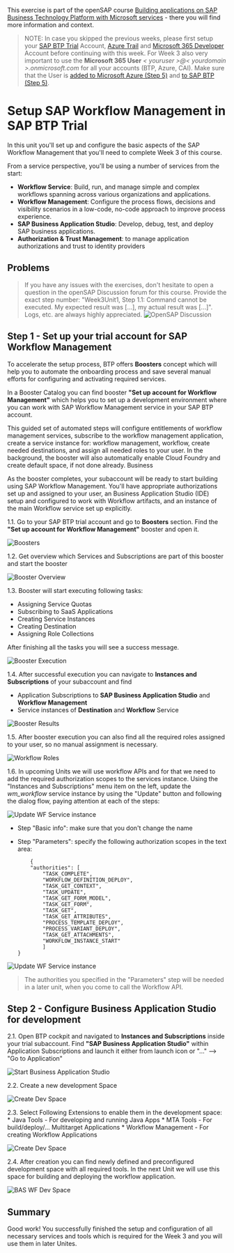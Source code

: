 This exercise is part of the openSAP course [Building applications on SAP Business Technology Platform with Microsoft services](https://open.sap.com/courses/btpma1) - there you will find more information and context. 

>NOTE: In case you skipped the previous weeks, please first setup your [SAP BTP Trial](https://github.com/SAP-samples/btp-azure-opensap/tree/main/Week1/Unit2#setting-up-sap-btp-trial) Account, [Azure Trail](https://github.com/SAP-samples/btp-azure-opensap/tree/main/Week1/Unit3#setup-free-microsoft-azure-account) and [Microsoft 365 Developer](https://github.com/SAP-samples/btp-azure-opensap/tree/main/Week2/Unit1#step-1---create-a-microsoft365-developer-account) Account before continuing with this week. For Week 3 also very important to use the **Microsoft 365 User** *< youruser >@< yourdomain >.onmicrosoft.com* for all your accounts (BTP, Azure, CAI). Make sure that the User is [added to Microsoft Azure (Step 5)]([https://link](https://github.com/SAP-samples/btp-azure-opensap/tree/main/Week2/Unit1#step-4---add-microsoft365-developer-account-as-co-administrator-in-your-azure-trial-subscription)) and [to SAP BTP (Step 5)](https://github.com/SAP-samples/btp-azure-opensap/tree/main/Week2/Unit1#step-5---add-microsoft365-developer-account-as-administrator-in-sap-btp-trial-account).

# Setup SAP Workflow Management in SAP BTP Trial

In this unit you'll set up and configure the basic aspects of the SAP Workflow Management that you'll need to complete Week 3 of this course.   

From a service perspective, you'll be using a number of services from the start:

* **Workflow Service**: Build, run, and manage simple and complex workflows spanning across various organizations and applications.
* **Workflow Management**: Configure the process flows, decisions and visibility scenarios in a low-code, no-code approach to improve process experience.
* **SAP Business Application Studio**: Develop, debug, test, and deploy SAP business applications.
* **Authorization & Trust Management**: to manage application authorizations and trust to identity providers

## Problems
> If you have any issues with the exercises, don't hesitate to open a question in the openSAP Discussion forum for this course. Provide the exact step number: "Week3Unit1, Step 1.1: Command cannot be executed. My expected result was [...], my actual result was [...]". Logs, etc. are always highly appreciated. 
 ![OpenSAP Discussion](../../images/opensap-forum.png)


## Step 1 - Set up your trial account for SAP Workflow Management

To accelerate the setup process, BTP offers **Boosters** concept which will help you to automate the onboarding process and save several manual efforts for configuring and activating required services.

In a Booster Catalog you can find booster **"Set up account for Workflow Management"** which helps you to set up a development environment where you can work with SAP Workflow Management service in your SAP BTP account.

This guided set of automated steps will configure entitlements of workflow management services, subscribe to the workflow management application, create a service instance for: workflow management, workflow, create needed destinations, and assign all needed roles to your user. In the background, the booster will also automatically enable Cloud Foundry and create default space, if not done already. Business 

As the booster completes, your subaccount will be ready to start building using SAP Workflow Management. You'll have appropriate authorizations set up and assigned to your user, an Business Application Studio (IDE) setup and configured to work with Workflow artifacts, and an instance of the main Workflow service set up explicitly.
   
1.1.  Go to your SAP BTP trial account and go to **Boosters** section. Find the **"Set up account for Workflow Management"** booster and open it.

![Boosters](./images/boosterstart.png)

1.2. Get overview which Services and Subscriptions are part of this booster and start the booster

![Booster Overview](./images/boosteroverview.png)

1.3. Booster will start executing following tasks:
   * Assigning Service Quotas
   * Subscribing to SaaS Applications
   * Creating Service Instances
   * Creating Destination
   * Assigning Role Collections
   
   After finishing all the tasks you will see a success message.

![Booster Execution](./images/boosterexecution.png)

1.4. After successful execution you can navigate to **Instances and Subscriptions** of your subaccount and find
   * Application Subscriptions to **SAP Business Application Studio** and **Workflow Management**
   * Service instances of **Destination** and **Workflow** Service

   ![Booster Results](./images/boosterfinish.png)

1.5. After booster execution you can also find all the required roles assigned to your user, so no manual assignment is necessary.
   
   ![Workflow Roles](./images/workflowroles.png)

1.6. In upcoming Units we will use workflow APIs and for that we need to add the required authorization scopes to the services instance. Using the "Instances and Subscriptions" menu item on the left, update the *wm_workflow* service instance by using the "Update" button and following the dialog flow, paying attention at each of the steps:

![Update WF Service instance](./images/wf_update_service_instance.png)

- Step "Basic info": make sure that you don't change the name
- Step "Parameters": specify the following authorization scopes in the text area:

    ```
        {
        "authorities": [
            "TASK_COMPLETE",
            "WORKFLOW_DEFINITION_DEPLOY",
            "TASK_GET_CONTEXT",
            "TASK_UPDATE",
            "TASK_GET_FORM_MODEL",
            "TASK_GET_FORM",
            "TASK_GET",
            "TASK_GET_ATTRIBUTES",
            "PROCESS_TEMPLATE_DEPLOY",
            "PROCESS_VARIANT_DEPLOY",
            "TASK_GET_ATTACHMENTS",
            "WORKFLOW_INSTANCE_START"
            ]
    }
    ```

![Update WF Service instance](./images/wf_update_scopes.png)

> The authorities you specified in the "Parameters" step will be needed in a later unit, when you come to call the Workflow API.


## Step 2 - Configure Business Application Studio for development

2.1. Open BTP cockpit and navigated to **Instances and Subscriptions** inside your trial subaccount. Find **"SAP Business Application Studio"** within Application Subscriptions and launch it either from launch icon or "..." --> "Go to Application"
   
![Start Business Application Studio](./images/bas_launch.png)
   
2.2. Create a new development Space 
   
![Create Dev Space](./images/bas_create_space.png)
    
2.3. Select Following Extensions to enable them in the development space:
    * Java Tools - For developing and running Java Apps
    * MTA Tools - For build/deploy/... Multitarget Applications
    * Workflow Management - For creating Workflow Applications
   
   ![Create Dev Space](./images/bas_new_space.png)

2.4. After creation you can find newly defined and preconfigured development space with all required tools. In the next Unit we will use this space for building and deploying the workflow application. 
   
   ![BAS WF Dev Space](./images/bas_wf_space.png)

## Summary

Good work!
You successfully finished the setup and configuration of all necessary services and tools which is required for the Week 3 and you will use them in later Unites.

